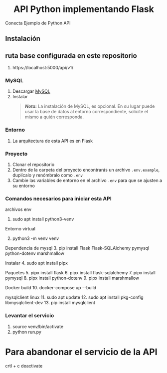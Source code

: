 <center><h1>API Python implementando Flask</h1></center>

Conecta  Ejemplo de Python API

## Instalación

## ruta base configurada en este repositorio
1. https://localhost:5000/api/v1/

### MySQL

1. Descargar [MySQL](https://www.mysql.com/downloads/)
2. Instalar
   > **_Nota:_** La instalación de MySQL, es opcional. En su lugar puede usar la base de datos al entorno correspondiente, solicite el mismo a quién corresponda.

### Entorno

1. La arquitectura de esta API es en Flask

### Proyecto

1. Clonar el repositorio
2. Dentro de la carpeta del proyecto encontrarás un archivo `.env.example`, duplícalo y renómbralo como `.env`
3. Cambie las variables de entorno en el archivo `.env` para que se ajusten a su entorno

### Comandos necesarios para iniciar esta API

archivos env

1. sudo apt install python3-venv


Entorno virtual

2. python3 -m venv venv

Dependencia de mysql
3. pip install Flask Flask-SQLAlchemy pymysql python-dotenv marshmallow

Instalar
4. sudo apt install pipx

Paquetes
5. pipx install flask
6. pipx install flask-sqlalchemy
7. pipx install pymysql
8. pipx install python-dotenv
9. pipx install marshmallow

Docker build
10. docker-compose up --build

mysqlclient linux
11. sudo apt update
12. sudo apt install pkg-config libmysqlclient-dev
13. pip install mysqlclient


### Levantar el servicio
1. source venv/bin/activate
2. python run.py

# Para abandonar el servicio de la API
crtl + c
deactivate 